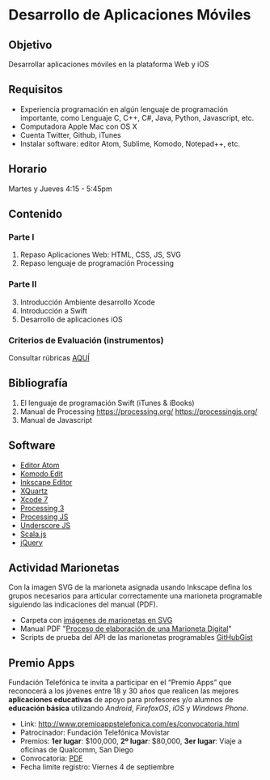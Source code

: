 # Desarrollo de Aplicaciones Móviles

## Objetivo
Desarrollar aplicaciones móviles en la plataforma Web y iOS

## Requisitos
* Experiencia programación en algún lenguaje de programación importante, como Lenguaje C, C++, C#, Java, Python, Javascript, etc.
* Computadora Apple Mac con OS X
* Cuenta Twitter, Github, iTunes
* Instalar software: editor Atom, Sublime, Komodo, Notepad++, etc.

## Horario
  Martes y Jueves 4:15 - 5:45pm

## Contenido

### Parte I
1. Repaso Aplicaciones Web: HTML, CSS, JS, SVG
2. Repaso lenguaje de programación Processing

### Parte II
3. Introducción Ambiente desarrollo Xcode
4. Introducción a Swift
5. Desarrollo de aplicaciones iOS

### Criterios de Evaluación (instrumentos)
Consultar rúbricas [AQUÍ](http://podcast.itch.edu.mx/master-rubric/)

## Bibliografía
1. El lenguaje de programación Swift (iTunes & iBooks)
2. Manual de Processing https://processing.org/  https://processingjs.org/
3. Manual de Javascript

## Software
* [Editor Atom](https://atom.io/)
* [Komodo Edit](http://komodoide.com/komodo-edit/)
* [Inkscape Editor](https://inkscape.org/es/descargas/)
* [XQuartz](http://xquartz.macosforge.org/landing)
* [Xcode 7](http://developer.apple.com)
* [Processing 3](http://processing.org/download)
* [Processing JS](http://processingjs.org/download)
* [Underscore JS](http://underscorejs.org/)
* [Scala.js](http://www.scala-js.org/)
* [jQuery](https://jquery.com/)

## Actividad Marionetas
Con la imagen SVG de la marioneta asignada usando Inkscape defina los grupos necesarios para articular correctamente una marioneta programable siguiendo las indicaciones del manual (PDF).
* Carpeta con [imágenes de marionetas en SVG](http://podcast.itch.edu.mx/puppets)
* Manual PDF "[Proceso de elaboración de una Marioneta Digital](http://podcast.itch.edu.mx/puppets/ManualElaboracionMarionetaDigital.pdf)" 
* Scripts de prueba del API de las marionetas programables [GitHubGist](https://gist.github.com/albertochiwas)

## Premio Apps
Fundación Telefónica te invita a participar en el “Premio Apps” que reconocerá a los jóvenes entre 18 y 30 años que realicen las mejores **aplicaciones educativas** de apoyo para profesores y/o alumnos de **educación básica** utilizando *Android*, *FirefoxOS*, *iOS* y *Windows Phone*.
- Link: http://www.premioappstelefonica.com/es/convocatoria.html
- Patrocinador: Fundación Telefónica Movistar
- Premios: **1er lugar**: $100,000, **2º lugar**: $80,000, **3er lugar**: Viaje a oficinas de Qualcomm, San Diego 
- Convocatoria: [PDF](http://www.premioappstelefonica.com/Bases_PremioApps.pdf)
- Fecha limite registro: Viernes 4 de septiembre
